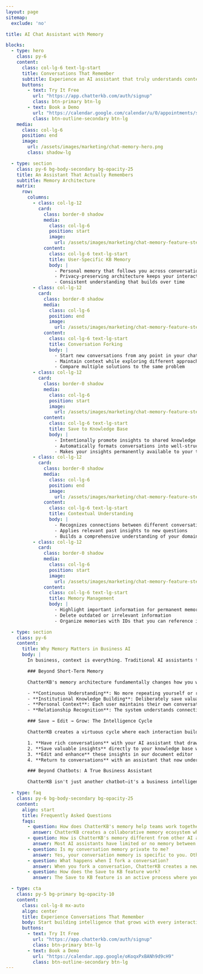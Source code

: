 ```yaml
---
layout: page
sitemap:
  exclude: 'no'

title: AI Chat Assistant with Memory

blocks:
  - type: hero
    class: py-6
    content:
      class: col-lg-6 text-lg-start
      title: Conversations That Remember
      subtitle: Experience an AI assistant that truly understands context, remembers your history, and builds intelligence over time. Not just another chatbot.
      buttons:
        - text: Try It Free
          url: "https://app.chatterkb.com/auth/signup"
          class: btn-primary btn-lg
        - text: Book a Demo
          url: "https://calendar.google.com/calendar/u/0/appointments/schedules/AcZssZ0oYQ10osj27ugUfwOrSoV893uJ-kWPhIKNBhII5bTlwc3j6HdkEunH29TciGeOttFjfxqEn92O"
          class: btn-outline-secondary btn-lg
    media:
      class: col-lg-6
      position: end
      image:
        url: /assets/images/marketing/chat-memory-hero.png
        class: shadow-lg

  - type: section
    class: py-6 bg-body-secondary bg-opacity-25
    title: An Assistant That Actually Remembers
    subtitle: Memory Architecture
    matrix:
      row:
        columns:
          - class: col-lg-12
            card:
              class: border-0 shadow
              media:
                class: col-lg-6
                position: start
                image:
                  url: /assets/images/marketing/chat-memory-feature-step-1.png
              content:
                class: col-lg-6 text-lg-start
                title: User-Specific KB Memory
                body: |
                  - Personal memory that follows you across conversations
                  - Privacy-preserving architecture keeps your interactions confidential
                  - Consistent understanding that builds over time
          - class: col-lg-12
            card:
              class: border-0 shadow
              media:
                class: col-lg-6
                position: end
                image:
                  url: /assets/images/marketing/chat-memory-feature-step-2.png
              content:
                class: col-lg-6 text-lg-start
                title: Conversation Forking
                body: |
                  - Start new conversations from any point in your chat history
                  - Maintain context while exploring different approaches
                  - Compare multiple solutions to the same problem
          - class: col-lg-12
            card:
              class: border-0 shadow
              media:
                class: col-lg-6
                position: start
                image:
                  url: /assets/images/marketing/chat-memory-feature-step-3.png
              content:
                class: col-lg-6 text-lg-start
                title: Save to Knowledge Base
                body: |
                  - Intentionally promote insights to shared knowledge
                  - Automatically formats conversations into well-structured documents
                  - Makes your insights permanently available to your team
          - class: col-lg-12
            card:
              class: border-0 shadow
              media:
                class: col-lg-6
                position: end
                image:
                  url: /assets/images/marketing/chat-memory-feature-step-4.png
              content:
                class: col-lg-6 text-lg-start
                title: Contextual Understanding
                body: |
                  - Recognizes connections between different conversations
                  - Applies relevant past insights to new questions
                  - Builds a comprehensive understanding of your domain
          - class: col-lg-12
            card:
              class: border-0 shadow
              media:
                class: col-lg-6
                position: start
                image:
                  url: /assets/images/marketing/chat-memory-feature-step-5.png
              content:
                class: col-lg-6 text-lg-start
                title: Memory Management
                body: |
                  - Highlight important information for permanent memory
                  - Delete outdated or irrelevant information
                  - Organize memories with IDs that you can reference in chats and workflows

  - type: section
    class: py-6
    content:
      title: Why Memory Matters in Business AI
      body: |
        In business, context is everything. Traditional AI assistants treat every conversation as if it's the first time you've met, forcing you to repeatedly explain your situation, preferences, and goals.

        ### Beyond Short-Term Memory

        ChatterKB's memory architecture fundamentally changes how you work with AI:

        - **Continuous Understanding**: No more repeating yourself or reestablishing context in every conversation
        - **Institutional Knowledge Building**: Deliberately save valuable insights to your knowledge base, creating a growing intelligence system
        - **Personal Context**: Each user maintains their own conversation memory within the knowledge base, ensuring privacy while enabling collaboration
        - **Relationship Recognition**: The system understands connections between different topics, projects, and teams

        ### Save → Edit → Grow: The Intelligence Cycle

        ChatterKB creates a virtuous cycle where each interaction builds your business intelligence:

        1. **Have rich conversations** with your AI assistant that draw on your existing knowledge
        2. **Save valuable insights** directly to your knowledge base with a single click
        3. **Edit and enhance** these insights in our document editor
        4. **Return to conversations** with an assistant that now understands your enhanced knowledge

        ### Beyond Chatbots: A True Business Assistant

        ChatterKB isn't just another chatbot—it's a business intelligence system that grows with you. By maintaining memory across conversations and enabling deliberate knowledge building, it transforms from a simple question-answering tool into a true business assistant that understands your organization's unique context.

  - type: faq
    class: py-6 bg-body-secondary bg-opacity-25
    content:
      align: start
      title: Frequently Asked Questions
      faqs:
        - question: How does ChatterKB's memory help teams work together?
          answer: ChatterKB creates a collaborative memory ecosystem where each team member maintains their personal conversation history while contributing to a shared knowledge base. When someone saves valuable insights from their chat, those become accessible to the entire team. This preserves institutional knowledge even as team members change roles or leave the organization, while maintaining personal privacy in day-to-day conversations.
        - question: How is ChatterKB's memory different from other AI assistants?
          answer: Most AI assistants have limited or no memory between sessions. ChatterKB uses a user-specific memory architecture that maintains your personal context across all conversations within a knowledge base. This means information you shared in January is still available to you in December, creating true continuity in your AI interactions.
        - question: Is my conversation memory private to me?
          answer: Yes, your conversation memory is specific to you. Other users don't see your personal conversation history or memory, even when working in the same knowledge base. This ensures privacy while still allowing you to contribute to shared knowledge when you choose to.
        - question: What happens when I fork a conversation?
          answer: When you fork a conversation, ChatterKB creates a new branch that maintains all the context from the original conversation up to that point. This allows you to explore different directions without losing your place in the original thread. Each fork can then develop independently with its own local memory.
        - question: How does the Save to KB feature work?
          answer: The Save to KB feature is an active process where you deliberately transform selected chat conversations into permanent knowledge. When you click the Save to KB button, ChatterKB automatically formats your conversation into a well-structured document that becomes part of your shared knowledge base, making those insights available to your entire team.

  - type: cta
    class: py-5 bg-primary bg-opacity-10
    content:
      class: col-lg-8 mx-auto
      align: center
      title: Experience Conversations That Remember
      body: Start building intelligence that grows with every interaction.
      buttons:
        - text: Try It Free
          url: "https://app.chatterkb.com/auth/signup"
          class: btn-primary btn-lg
        - text: Book a Demo
          url: "https://calendar.app.google/oKoqxPxBANh9d9cH9"
          class: btn-outline-secondary btn-lg
---
```

